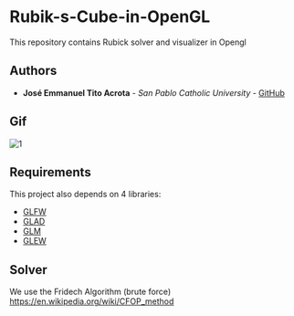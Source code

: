 # Rubik-s-Cube-in-OpenGL
This repository contains Rubick solver and visualizer in Opengl

## Authors

* **José Emmanuel Tito Acrota** - *San Pablo Catholic University* - [GitHub](https://github.com/paolofersa)

## Gif


![1](https://github.com/Andrescmm/Rubick-Cube/blob/main/Evidencias%20y%20Informes/videog.gif)

## Requirements
This project also depends on 4 libraries:

* [GLFW](https://www.glfw.org/)
* [GLAD](https://github.com/Dav1dde/glad)
* [GLM](https://github.com/g-truc/glm)
* [GLEW](http://glew.sourceforge.net/)

## Solver
We use the Fridech Algorithm (brute force) https://en.wikipedia.org/wiki/CFOP_method
